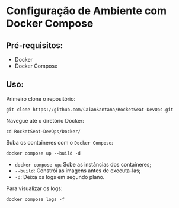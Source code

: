 
# Configuração de Ambiente com Docker Compose

## Pré-requisitos:

- Docker
- Docker Compose

## Uso:

Primeiro clone o repositório:

    git clone https://github.com/CaianSantana/RocketSeat-DevOps.git

Navegue até o diretório Docker:

    cd RocketSeat-DevOps/Docker/

Suba os containeres com o `Docker Compose`:

    docker compose up --build -d

- `docker compose up`: Sobe as instâncias dos containeres;
- `--build`: Constrói as imagens antes de executa-las;
- `-d`: Deixa os logs em segundo plano.

Para visualizar os logs:

    docker compose logs -f